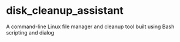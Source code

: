 # disk_cleanup_assistant
A command-line Linux file manager and cleanup tool built using Bash scripting and dialog

